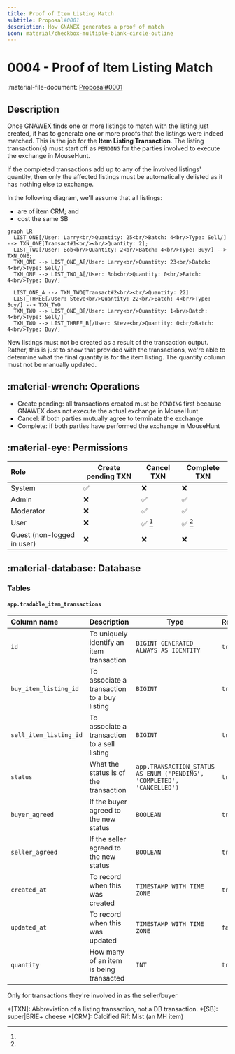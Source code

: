 ```yaml
---
title: Proof of Item Listing Match
subtitle: Proposal#0001
description: How GNAWEX generates a proof of match
icon: material/checkbox-multiple-blank-circle-outline
---
```


# 0004 - Proof of Item Listing Match

:material-file-document: [Proposal#0001](../proposals/0001-Items.md)

## Description

Once GNAWEX finds one or more listings to match with the listing just created,
it has to generate one or more proofs that the listings were indeed matched.
This is the job for the **Item Listing Transaction**. The listing transaction(s)
must start off as `PENDING` for the parties involved to execute the exchange in
MouseHunt.

If the completed transactions add up to any of the involved listings' quantity,
then only the affected listings must be automatically delisted as it has nothing
else to exchange.

In the following diagram, we'll assume that all listings:

- are of item CRM; and
- cost the same SB

``` mermaid
graph LR
  LIST_ONE[/User: Larry<br/>Quantity: 25<br/>Batch: 4<br/>Type: Sell/] --> TXN_ONE[Transact#1<br/><br/>Quantity: 2];
  LIST_TWO[/User: Bob<br/>Quantity: 2<br/>Batch: 4<br/>Type: Buy/] --> TXN_ONE;
  TXN_ONE --> LIST_ONE_A[/User: Larry<br/>Quantity: 23<br/>Batch: 4<br/>Type: Sell/]
  TXN_ONE --> LIST_TWO_A[/User: Bob<br/>Quantity: 0<br/>Batch: 4<br/>Type: Buy/]

  LIST_ONE_A --> TXN_TWO[Transact#2<br/><br/>Quantity: 22]
  LIST_THREE[/User: Steve<br/>Quantity: 22<br/>Batch: 4<br/>Type: Buy/] --> TXN_TWO
  TXN_TWO --> LIST_ONE_B[/User: Larry<br/>Quantity: 1<br/>Batch: 4<br/>Type: Sell/]
  TXN_TWO --> LIST_THREE_B[/User: Steve<br/>Quantity: 0<br/>Batch: 4<br/>Type: Buy/]
```

New listings must not be created as a result of the transaction output. Rather,
this is just to show that provided with the transactions, we're able to determine
what the final quantity is for the item listing. The quantity column must not be
manually updated.

## :material-wrench: Operations

- Create pending: all transactions created must be `PENDING` first because GNAWEX does not
execute the actual exchange in MouseHunt
- Cancel: if both parties mutually agree to terminate the exchange
- Complete: if both parties have performed the exchange in MouseHunt

## :material-eye: Permissions

Role | Create pending TXN  | Cancel TXN | Complete TXN
:-- | -- | -- | --
System | :white_check_mark: | :x: | :x: |
Admin | :x: | :white_check_mark: | :white_check_mark:
Moderator | :x: | :white_check_mark: | :white_check_mark:
User | :x: | :white_check_mark: [^1] | :white_check_mark: [^1]
Guest (non-logged in user) | :x: | :x: | :x:

## :material-database: Database

### Tables

#### `app.tradable_item_transactions`

Column name | Description | Type | Required | Nullable | Default
:-- | -- | -- | -- | -- | --
`id` | To uniquely identify an item transaction | `BIGINT GENERATED ALWAYS AS IDENTITY` | `true` | `false` | Supplied by Postgres
`buy_item_listing_id` | To associate a transaction to a buy listing | `BIGINT` | `true` | `false` | -
`sell_item_listing_id` | To associate a transaction to a sell listing | `BIGINT` | `true` | `false` | -
`status` | What the status is of the transaction | `app.TRANSACTION_STATUS AS ENUM ('PENDING', 'COMPLETED', 'CANCELLED')` | `true` | `false` | `PENDING`
`buyer_agreed` | If the buyer agreed to the new status | `BOOLEAN` | `true` | `false` | `false`
`seller_agreed` | If the seller agreed to the new status | `BOOLEAN` | `true` | `false` | `false`
`created_at` | To record when this was created | `TIMESTAMP WITH TIME ZONE` | `true` | `false` | `now()`
`updated_at` | To record when this was updated | `TIMESTAMP WITH TIME ZONE` | `false` | `true` | `now()` (if updated, otherwise `null`)
`quantity` | How many of an item is being transacted | `INT` | `true` | `false` | -

[^1]:
  Only for transactions they're involved in as the seller/buyer

*[TXN]: Abbreviation of a listing transaction, not a DB transaction.
*[SB]: super|BRIE+ cheese
*[CRM]: Calcified Rift Mist (an MH item)
